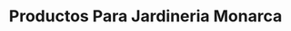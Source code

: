 ---
title: "Productos Para Jardineria Monarca"
url: /huixquilucan/productos-para-jardineria-monarca/
shop: agraria
---